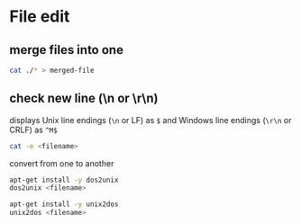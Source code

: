 # File edit

## merge files into one
```sh
cat ./* > merged-file
```

## check new line (\n or \r\n)
displays Unix line endings (`\n` or LF) as `$` and Windows line endings (`\r\n` or CRLF) as `^M$`
```sh
cat -e <filename>
```

convert from one to another
```sh
apt-get install -y dos2unix
dos2unix <filename>

apt-get install -y unix2dos
unix2dos <filename>
```

